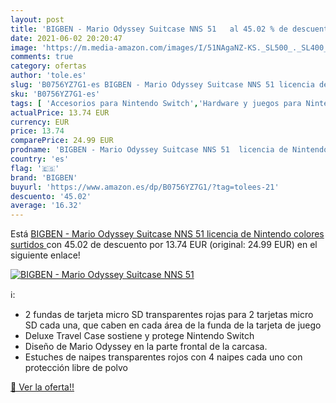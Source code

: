 ```yaml
---
layout: post
title: 'BIGBEN - Mario Odyssey Suitcase NNS 51   al 45.02 % de descuento'
date: 2021-06-02 20:20:47
image: 'https://m.media-amazon.com/images/I/51NAgaNZ-KS._SL500_._SL400_.jpg'
comments: true
category: ofertas
author: 'tole.es'
slug: 'B0756YZ7G1-es BIGBEN - Mario Odyssey Suitcase NNS 51 licencia de...'
sku: 'B0756YZ7G1-es'
tags: [ 'Accesorios para Nintendo Switch','Hardware y juegos para Nintendo Switch','Videojuegos','bigben','nintendo', ]
actualPrice: 13.74 EUR
currency: EUR
price: 13.74
comparePrice: 24.99 EUR
prodname: 'BIGBEN - Mario Odyssey Suitcase NNS 51  licencia de Nintendo   colores surtidos '
country: 'es'
flag: '🇪🇸'
brand: 'BIGBEN'
buyurl: 'https://www.amazon.es/dp/B0756YZ7G1/?tag=tolees-21'
descuento: '45.02'
average: '16.32'
---
```


Está [BIGBEN - Mario Odyssey Suitcase NNS 51  licencia de Nintendo   colores surtidos ](https://www.amazon.es/dp/B0756YZ7G1/?tag=tolees-21) con 45.02 de descuento por 13.74 EUR (original: 24.99 EUR) en el siguiente enlace!

[![BIGBEN - Mario Odyssey Suitcase NNS 51  ](https://m.media-amazon.com/images/I/51NAgaNZ-KS._SL500_._SL400_.jpg)](https://www.amazon.es/dp/B0756YZ7G1/?tag=tolees-21)

ℹ️:

- 2 fundas de tarjeta micro SD transparentes rojas para 2 tarjetas micro SD cada una, que caben en cada área de la funda de la tarjeta de juego
- Deluxe Travel Case sostiene y protege Nintendo Switch
- Diseño de Mario Odyssey en la parte frontal de la carcasa.
- Estuches de naipes transparentes rojos con 4 naipes cada uno con protección libre de polvo

[🛒 Ver la oferta!!](https://www.amazon.es/dp/B0756YZ7G1/?tag=tolees-21)
